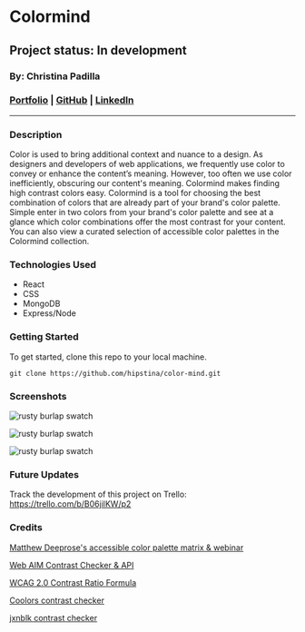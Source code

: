 # Colormind 
## Project status: In development
### By: Christina Padilla

### [Portfolio](https://christinapadilla.com) | [GitHub](https://github.com/hipstina) | [LinkedIn](https://linkedin.com/in/hipstina)
***
### **Description** 
Color is used to bring additional context and nuance to a design. As designers and developers of web applications, we frequently use color to convey or enhance the content’s meaning. However, too often we use color inefficiently, obscuring our content's meaning. Colormind makes finding high contrast colors easy. Colormind is a tool for choosing the best combination of colors that are already part of your brand's color palette. Simple enter in two colors from your brand's color palette and see at a glance which color combinations offer the most contrast for your content. You can also view a curated selection of accessible color palettes in the Colormind collection.

### **Technologies Used**
* React
* CSS
* MongoDB
* Express/Node


### **Getting Started**
To get started, clone this repo to your local machine.
```
git clone https://github.com/hipstina/color-mind.git
```


### **Screenshots**
![rusty burlap swatch](../project2/assets/wireframe1%20-%202%20colors.png)

![rusty burlap swatch](../project2/assets/wireframe2%20-%202%20colors.png)

![rusty burlap swatch](../project2/assets/wireframe3%20-%202%20colors.png)

### **Future Updates**
Track the development of this project on Trello: https://trello.com/b/B06jilKW/p2


### **Credits**
[Matthew Deeprose's accessible color palette matrix & webinar](https://mle.southampton.ac.uk/bb/BbTLCEUR/kent/index.html)

[Web AIM Contrast Checker & API](https://webaim.org/resources/contrastchecker/)

[WCAG 2.0 Contrast Ratio Formula](https://www.w3.org/TR/WCAG20-TECHS/G17#G17-procedure)

[Coolors contrast checker](https://coolors.co/contrast-checker/112a46-acc8e5)

[jxnblk contrast checker](https://colorable.jxnblk.com/440e63/bef59f)